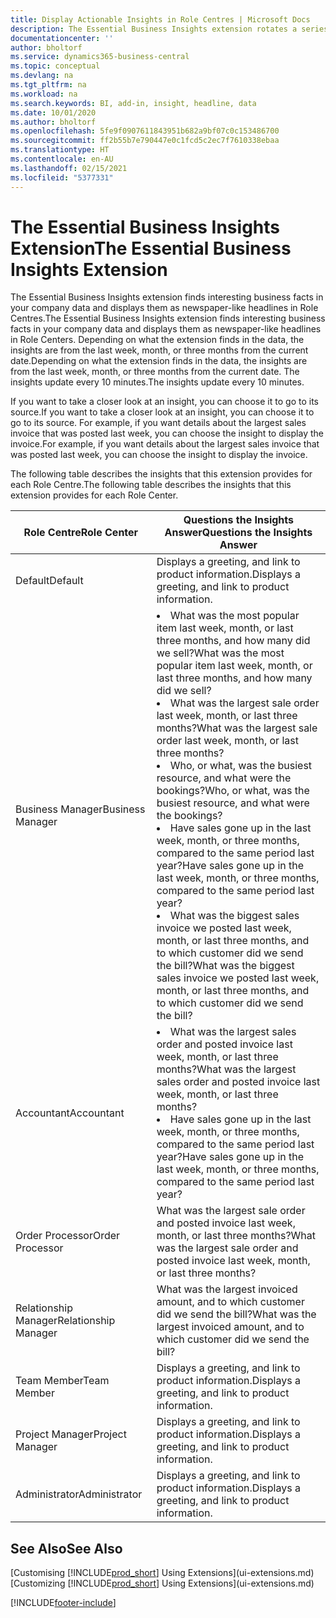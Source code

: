 ```yaml
---
title: Display Actionable Insights in Role Centres | Microsoft Docs
description: The Essential Business Insights extension rotates a series of business insights on Role Centres.
documentationcenter: ''
author: bholtorf
ms.service: dynamics365-business-central
ms.topic: conceptual
ms.devlang: na
ms.tgt_pltfrm: na
ms.workload: na
ms.search.keywords: BI, add-in, insight, headline, data
ms.date: 10/01/2020
ms.author: bholtorf
ms.openlocfilehash: 5fe9f0907611843951b682a9bf07c0c153486700
ms.sourcegitcommit: ff2b55b7e790447e0c1fcd5c2ec7f7610338ebaa
ms.translationtype: HT
ms.contentlocale: en-AU
ms.lasthandoff: 02/15/2021
ms.locfileid: "5377331"
---
```

# <a name="the-essential-business-insights-extension"></a><span data-ttu-id="d71bd-103">The Essential Business Insights Extension</span><span class="sxs-lookup"><span data-stu-id="d71bd-103">The Essential Business Insights Extension</span></span>
<span data-ttu-id="d71bd-104">The Essential Business Insights extension finds interesting business facts in your company data and displays them as newspaper-like headlines in Role Centres.</span><span class="sxs-lookup"><span data-stu-id="d71bd-104">The Essential Business Insights extension finds interesting business facts in your company data and displays them as newspaper-like headlines in Role Centers.</span></span> <span data-ttu-id="d71bd-105">Depending on what the extension finds in the data, the insights are from the last week, month, or three months from the current date.</span><span class="sxs-lookup"><span data-stu-id="d71bd-105">Depending on what the extension finds in the data, the insights are from the last week, month, or three months from the current date.</span></span> <span data-ttu-id="d71bd-106">The insights update every 10 minutes.</span><span class="sxs-lookup"><span data-stu-id="d71bd-106">The insights update every 10 minutes.</span></span>  

<span data-ttu-id="d71bd-107">If you want to take a closer look at an insight, you can choose it to go to its source.</span><span class="sxs-lookup"><span data-stu-id="d71bd-107">If you want to take a closer look at an insight, you can choose it to go to its source.</span></span> <span data-ttu-id="d71bd-108">For example, if you want details about the largest sales invoice that was posted last week, you can choose the insight to display the invoice.</span><span class="sxs-lookup"><span data-stu-id="d71bd-108">For example, if you want details about the largest sales invoice that was posted last week, you can choose the insight to display the invoice.</span></span>

<span data-ttu-id="d71bd-109">The following table describes the insights that this extension provides for each Role Centre.</span><span class="sxs-lookup"><span data-stu-id="d71bd-109">The following table describes the insights that this extension provides for each Role Center.</span></span>

|<span data-ttu-id="d71bd-110">Role Centre</span><span class="sxs-lookup"><span data-stu-id="d71bd-110">Role Center</span></span>|<span data-ttu-id="d71bd-111">Questions the Insights Answer</span><span class="sxs-lookup"><span data-stu-id="d71bd-111">Questions the Insights Answer</span></span>|
|----|-----|
|<span data-ttu-id="d71bd-112">Default</span><span class="sxs-lookup"><span data-stu-id="d71bd-112">Default</span></span>|<span data-ttu-id="d71bd-113">Displays a greeting, and link to product information.</span><span class="sxs-lookup"><span data-stu-id="d71bd-113">Displays a greeting, and link to product information.</span></span>|
|<span data-ttu-id="d71bd-114">Business Manager</span><span class="sxs-lookup"><span data-stu-id="d71bd-114">Business Manager</span></span>|<li> <span data-ttu-id="d71bd-115">What was the most popular item last week, month, or last three months, and how many did we sell?</span><span class="sxs-lookup"><span data-stu-id="d71bd-115">What was the most popular item last week, month, or last three months, and how many did we sell?</span></span><br><li> <span data-ttu-id="d71bd-116">What was the largest sale order last week, month, or last three months?</span><span class="sxs-lookup"><span data-stu-id="d71bd-116">What was the largest sale order last week, month, or last three months?</span></span><br><li> <span data-ttu-id="d71bd-117">Who, or what, was the busiest resource, and what were the bookings?</span><span class="sxs-lookup"><span data-stu-id="d71bd-117">Who, or what, was the busiest resource, and what were the bookings?</span></span><br><li> <span data-ttu-id="d71bd-118">Have sales gone up in the last week, month, or three months, compared to the same period last year?</span><span class="sxs-lookup"><span data-stu-id="d71bd-118">Have sales gone up in the last week, month, or three months, compared to the same period last year?</span></span><br><li> <span data-ttu-id="d71bd-119">What was the biggest sales invoice we posted last week, month, or last three months, and to which customer did we send the bill?</span><span class="sxs-lookup"><span data-stu-id="d71bd-119">What was the biggest sales invoice we posted last week, month, or last three months, and to which customer did we send the bill?</span></span></li> |
|<span data-ttu-id="d71bd-120">Accountant</span><span class="sxs-lookup"><span data-stu-id="d71bd-120">Accountant</span></span>|<li> <span data-ttu-id="d71bd-121">What was the largest sales order and posted invoice last week, month, or last three months?</span><span class="sxs-lookup"><span data-stu-id="d71bd-121">What was the largest sales order and posted invoice last week, month, or last three months?</span></span><br><li> <span data-ttu-id="d71bd-122">Have sales gone up in the last week, month, or three months, compared to the same period last year?</span><span class="sxs-lookup"><span data-stu-id="d71bd-122">Have sales gone up in the last week, month, or three months, compared to the same period last year?</span></span> |
|<span data-ttu-id="d71bd-123">Order Processor</span><span class="sxs-lookup"><span data-stu-id="d71bd-123">Order Processor</span></span>| <span data-ttu-id="d71bd-124">What was the largest sale order and posted invoice last week, month, or last three months?</span><span class="sxs-lookup"><span data-stu-id="d71bd-124">What was the largest sale order and posted invoice last week, month, or last three months?</span></span>|
|<span data-ttu-id="d71bd-125">Relationship Manager</span><span class="sxs-lookup"><span data-stu-id="d71bd-125">Relationship Manager</span></span>| <span data-ttu-id="d71bd-126">What was the largest invoiced amount, and to which customer did we send the bill?</span><span class="sxs-lookup"><span data-stu-id="d71bd-126">What was the largest invoiced amount, and to which customer did we send the bill?</span></span>|
|<span data-ttu-id="d71bd-127">Team Member</span><span class="sxs-lookup"><span data-stu-id="d71bd-127">Team Member</span></span>| <span data-ttu-id="d71bd-128">Displays a greeting, and link to product information.</span><span class="sxs-lookup"><span data-stu-id="d71bd-128">Displays a greeting, and link to product information.</span></span>|
|<span data-ttu-id="d71bd-129">Project Manager</span><span class="sxs-lookup"><span data-stu-id="d71bd-129">Project Manager</span></span>| <span data-ttu-id="d71bd-130">Displays a greeting, and link to product information.</span><span class="sxs-lookup"><span data-stu-id="d71bd-130">Displays a greeting, and link to product information.</span></span>|
|<span data-ttu-id="d71bd-131">Administrator</span><span class="sxs-lookup"><span data-stu-id="d71bd-131">Administrator</span></span>| <span data-ttu-id="d71bd-132">Displays a greeting, and link to product information.</span><span class="sxs-lookup"><span data-stu-id="d71bd-132">Displays a greeting, and link to product information.</span></span>|

## <a name="see-also"></a><span data-ttu-id="d71bd-133">See Also</span><span class="sxs-lookup"><span data-stu-id="d71bd-133">See Also</span></span>
<span data-ttu-id="d71bd-134">[Customising [!INCLUDE[prod_short](includes/prod_short.md)] Using Extensions](ui-extensions.md)</span><span class="sxs-lookup"><span data-stu-id="d71bd-134">[Customizing [!INCLUDE[prod_short](includes/prod_short.md)] Using Extensions](ui-extensions.md)</span></span>


[!INCLUDE[footer-include](includes/footer-banner.md)]